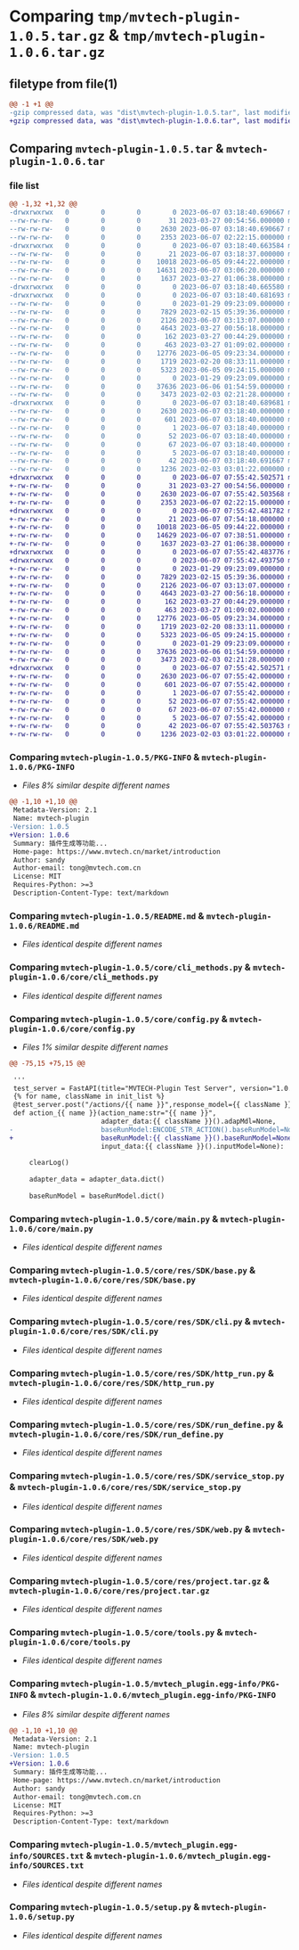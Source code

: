 # Comparing `tmp/mvtech-plugin-1.0.5.tar.gz` & `tmp/mvtech-plugin-1.0.6.tar.gz`

## filetype from file(1)

```diff
@@ -1 +1 @@
-gzip compressed data, was "dist\mvtech-plugin-1.0.5.tar", last modified: Wed Jun  7 03:18:40 2023, max compression
+gzip compressed data, was "dist\mvtech-plugin-1.0.6.tar", last modified: Wed Jun  7 07:55:42 2023, max compression
```

## Comparing `mvtech-plugin-1.0.5.tar` & `mvtech-plugin-1.0.6.tar`

### file list

```diff
@@ -1,32 +1,32 @@
-drwxrwxrwx   0        0        0        0 2023-06-07 03:18:40.690667 mvtech-plugin-1.0.5/
--rw-rw-rw-   0        0        0       31 2023-03-27 00:54:56.000000 mvtech-plugin-1.0.5/MANIFEST.in
--rw-rw-rw-   0        0        0     2630 2023-06-07 03:18:40.690667 mvtech-plugin-1.0.5/PKG-INFO
--rw-rw-rw-   0        0        0     2353 2023-06-07 02:22:15.000000 mvtech-plugin-1.0.5/README.md
-drwxrwxrwx   0        0        0        0 2023-06-07 03:18:40.663584 mvtech-plugin-1.0.5/core/
--rw-rw-rw-   0        0        0       21 2023-06-07 03:18:37.000000 mvtech-plugin-1.0.5/core/__init__.py
--rw-rw-rw-   0        0        0    10018 2023-06-05 09:44:22.000000 mvtech-plugin-1.0.5/core/cli_methods.py
--rw-rw-rw-   0        0        0    14631 2023-06-07 03:06:20.000000 mvtech-plugin-1.0.5/core/config.py
--rw-rw-rw-   0        0        0     1637 2023-03-27 01:06:38.000000 mvtech-plugin-1.0.5/core/main.py
-drwxrwxrwx   0        0        0        0 2023-06-07 03:18:40.665580 mvtech-plugin-1.0.5/core/res/
-drwxrwxrwx   0        0        0        0 2023-06-07 03:18:40.681693 mvtech-plugin-1.0.5/core/res/SDK/
--rw-rw-rw-   0        0        0        0 2023-01-29 09:23:09.000000 mvtech-plugin-1.0.5/core/res/SDK/__init__.py
--rw-rw-rw-   0        0        0     7829 2023-02-15 05:39:36.000000 mvtech-plugin-1.0.5/core/res/SDK/base.py
--rw-rw-rw-   0        0        0     2126 2023-06-07 03:13:07.000000 mvtech-plugin-1.0.5/core/res/SDK/cli.py
--rw-rw-rw-   0        0        0     4643 2023-03-27 00:56:18.000000 mvtech-plugin-1.0.5/core/res/SDK/http_run.py
--rw-rw-rw-   0        0        0      162 2023-03-27 00:44:29.000000 mvtech-plugin-1.0.5/core/res/SDK/models.py
--rw-rw-rw-   0        0        0      463 2023-03-27 01:09:02.000000 mvtech-plugin-1.0.5/core/res/SDK/plugin.py
--rw-rw-rw-   0        0        0    12776 2023-06-05 09:23:34.000000 mvtech-plugin-1.0.5/core/res/SDK/run_define.py
--rw-rw-rw-   0        0        0     1719 2023-02-20 08:33:11.000000 mvtech-plugin-1.0.5/core/res/SDK/service_stop.py
--rw-rw-rw-   0        0        0     5323 2023-06-05 09:24:15.000000 mvtech-plugin-1.0.5/core/res/SDK/web.py
--rw-rw-rw-   0        0        0        0 2023-01-29 09:23:09.000000 mvtech-plugin-1.0.5/core/res/__init__.py
--rw-rw-rw-   0        0        0    37636 2023-06-06 01:54:59.000000 mvtech-plugin-1.0.5/core/res/project.tar.gz
--rw-rw-rw-   0        0        0     3473 2023-02-03 02:21:28.000000 mvtech-plugin-1.0.5/core/tools.py
-drwxrwxrwx   0        0        0        0 2023-06-07 03:18:40.689681 mvtech-plugin-1.0.5/mvtech_plugin.egg-info/
--rw-rw-rw-   0        0        0     2630 2023-06-07 03:18:40.000000 mvtech-plugin-1.0.5/mvtech_plugin.egg-info/PKG-INFO
--rw-rw-rw-   0        0        0      601 2023-06-07 03:18:40.000000 mvtech-plugin-1.0.5/mvtech_plugin.egg-info/SOURCES.txt
--rw-rw-rw-   0        0        0        1 2023-06-07 03:18:40.000000 mvtech-plugin-1.0.5/mvtech_plugin.egg-info/dependency_links.txt
--rw-rw-rw-   0        0        0       52 2023-06-07 03:18:40.000000 mvtech-plugin-1.0.5/mvtech_plugin.egg-info/entry_points.txt
--rw-rw-rw-   0        0        0       67 2023-06-07 03:18:40.000000 mvtech-plugin-1.0.5/mvtech_plugin.egg-info/requires.txt
--rw-rw-rw-   0        0        0        5 2023-06-07 03:18:40.000000 mvtech-plugin-1.0.5/mvtech_plugin.egg-info/top_level.txt
--rw-rw-rw-   0        0        0       42 2023-06-07 03:18:40.691667 mvtech-plugin-1.0.5/setup.cfg
--rw-rw-rw-   0        0        0     1236 2023-02-03 03:01:22.000000 mvtech-plugin-1.0.5/setup.py
+drwxrwxrwx   0        0        0        0 2023-06-07 07:55:42.502571 mvtech-plugin-1.0.6/
+-rw-rw-rw-   0        0        0       31 2023-03-27 00:54:56.000000 mvtech-plugin-1.0.6/MANIFEST.in
+-rw-rw-rw-   0        0        0     2630 2023-06-07 07:55:42.503568 mvtech-plugin-1.0.6/PKG-INFO
+-rw-rw-rw-   0        0        0     2353 2023-06-07 02:22:15.000000 mvtech-plugin-1.0.6/README.md
+drwxrwxrwx   0        0        0        0 2023-06-07 07:55:42.481782 mvtech-plugin-1.0.6/core/
+-rw-rw-rw-   0        0        0       21 2023-06-07 07:54:18.000000 mvtech-plugin-1.0.6/core/__init__.py
+-rw-rw-rw-   0        0        0    10018 2023-06-05 09:44:22.000000 mvtech-plugin-1.0.6/core/cli_methods.py
+-rw-rw-rw-   0        0        0    14629 2023-06-07 07:38:51.000000 mvtech-plugin-1.0.6/core/config.py
+-rw-rw-rw-   0        0        0     1637 2023-03-27 01:06:38.000000 mvtech-plugin-1.0.6/core/main.py
+drwxrwxrwx   0        0        0        0 2023-06-07 07:55:42.483776 mvtech-plugin-1.0.6/core/res/
+drwxrwxrwx   0        0        0        0 2023-06-07 07:55:42.493750 mvtech-plugin-1.0.6/core/res/SDK/
+-rw-rw-rw-   0        0        0        0 2023-01-29 09:23:09.000000 mvtech-plugin-1.0.6/core/res/SDK/__init__.py
+-rw-rw-rw-   0        0        0     7829 2023-02-15 05:39:36.000000 mvtech-plugin-1.0.6/core/res/SDK/base.py
+-rw-rw-rw-   0        0        0     2126 2023-06-07 03:13:07.000000 mvtech-plugin-1.0.6/core/res/SDK/cli.py
+-rw-rw-rw-   0        0        0     4643 2023-03-27 00:56:18.000000 mvtech-plugin-1.0.6/core/res/SDK/http_run.py
+-rw-rw-rw-   0        0        0      162 2023-03-27 00:44:29.000000 mvtech-plugin-1.0.6/core/res/SDK/models.py
+-rw-rw-rw-   0        0        0      463 2023-03-27 01:09:02.000000 mvtech-plugin-1.0.6/core/res/SDK/plugin.py
+-rw-rw-rw-   0        0        0    12776 2023-06-05 09:23:34.000000 mvtech-plugin-1.0.6/core/res/SDK/run_define.py
+-rw-rw-rw-   0        0        0     1719 2023-02-20 08:33:11.000000 mvtech-plugin-1.0.6/core/res/SDK/service_stop.py
+-rw-rw-rw-   0        0        0     5323 2023-06-05 09:24:15.000000 mvtech-plugin-1.0.6/core/res/SDK/web.py
+-rw-rw-rw-   0        0        0        0 2023-01-29 09:23:09.000000 mvtech-plugin-1.0.6/core/res/__init__.py
+-rw-rw-rw-   0        0        0    37636 2023-06-06 01:54:59.000000 mvtech-plugin-1.0.6/core/res/project.tar.gz
+-rw-rw-rw-   0        0        0     3473 2023-02-03 02:21:28.000000 mvtech-plugin-1.0.6/core/tools.py
+drwxrwxrwx   0        0        0        0 2023-06-07 07:55:42.502571 mvtech-plugin-1.0.6/mvtech_plugin.egg-info/
+-rw-rw-rw-   0        0        0     2630 2023-06-07 07:55:42.000000 mvtech-plugin-1.0.6/mvtech_plugin.egg-info/PKG-INFO
+-rw-rw-rw-   0        0        0      601 2023-06-07 07:55:42.000000 mvtech-plugin-1.0.6/mvtech_plugin.egg-info/SOURCES.txt
+-rw-rw-rw-   0        0        0        1 2023-06-07 07:55:42.000000 mvtech-plugin-1.0.6/mvtech_plugin.egg-info/dependency_links.txt
+-rw-rw-rw-   0        0        0       52 2023-06-07 07:55:42.000000 mvtech-plugin-1.0.6/mvtech_plugin.egg-info/entry_points.txt
+-rw-rw-rw-   0        0        0       67 2023-06-07 07:55:42.000000 mvtech-plugin-1.0.6/mvtech_plugin.egg-info/requires.txt
+-rw-rw-rw-   0        0        0        5 2023-06-07 07:55:42.000000 mvtech-plugin-1.0.6/mvtech_plugin.egg-info/top_level.txt
+-rw-rw-rw-   0        0        0       42 2023-06-07 07:55:42.503763 mvtech-plugin-1.0.6/setup.cfg
+-rw-rw-rw-   0        0        0     1236 2023-02-03 03:01:22.000000 mvtech-plugin-1.0.6/setup.py
```

### Comparing `mvtech-plugin-1.0.5/PKG-INFO` & `mvtech-plugin-1.0.6/PKG-INFO`

 * *Files 8% similar despite different names*

```diff
@@ -1,10 +1,10 @@
 Metadata-Version: 2.1
 Name: mvtech-plugin
-Version: 1.0.5
+Version: 1.0.6
 Summary: 插件生成等功能...
 Home-page: https://www.mvtech.cn/market/introduction
 Author: sandy
 Author-email: tong@mvtech.com.cn
 License: MIT
 Requires-Python: >=3
 Description-Content-Type: text/markdown
```

### Comparing `mvtech-plugin-1.0.5/README.md` & `mvtech-plugin-1.0.6/README.md`

 * *Files identical despite different names*

### Comparing `mvtech-plugin-1.0.5/core/cli_methods.py` & `mvtech-plugin-1.0.6/core/cli_methods.py`

 * *Files identical despite different names*

### Comparing `mvtech-plugin-1.0.5/core/config.py` & `mvtech-plugin-1.0.6/core/config.py`

 * *Files 1% similar despite different names*

```diff
@@ -75,15 +75,15 @@
 
 '''
 test_server = FastAPI(title="MVTECH-Plugin Test Server", version="1.0.0", description=desc)
 {% for name, className in init_list %}
 @test_server.post("/actions/{{ name }}",response_model={{ className }}().outputModel,tags=["动作"])
 def action_{{ name }}(action_name:str="{{ name }}",
                       adapter_data:{{ className }}().adapMdl=None,
-                      baseRunModel:ENCODE_STR_ACTION().baseRunModel=None,
+                      baseRunModel:{{ className }}().baseRunModel=None,
                       input_data:{{ className }}().inputModel=None):
     
     clearLog()
 
     adapter_data = adapter_data.dict()
 
     baseRunModel = baseRunModel.dict()
```

### Comparing `mvtech-plugin-1.0.5/core/main.py` & `mvtech-plugin-1.0.6/core/main.py`

 * *Files identical despite different names*

### Comparing `mvtech-plugin-1.0.5/core/res/SDK/base.py` & `mvtech-plugin-1.0.6/core/res/SDK/base.py`

 * *Files identical despite different names*

### Comparing `mvtech-plugin-1.0.5/core/res/SDK/cli.py` & `mvtech-plugin-1.0.6/core/res/SDK/cli.py`

 * *Files identical despite different names*

### Comparing `mvtech-plugin-1.0.5/core/res/SDK/http_run.py` & `mvtech-plugin-1.0.6/core/res/SDK/http_run.py`

 * *Files identical despite different names*

### Comparing `mvtech-plugin-1.0.5/core/res/SDK/run_define.py` & `mvtech-plugin-1.0.6/core/res/SDK/run_define.py`

 * *Files identical despite different names*

### Comparing `mvtech-plugin-1.0.5/core/res/SDK/service_stop.py` & `mvtech-plugin-1.0.6/core/res/SDK/service_stop.py`

 * *Files identical despite different names*

### Comparing `mvtech-plugin-1.0.5/core/res/SDK/web.py` & `mvtech-plugin-1.0.6/core/res/SDK/web.py`

 * *Files identical despite different names*

### Comparing `mvtech-plugin-1.0.5/core/res/project.tar.gz` & `mvtech-plugin-1.0.6/core/res/project.tar.gz`

 * *Files identical despite different names*

### Comparing `mvtech-plugin-1.0.5/core/tools.py` & `mvtech-plugin-1.0.6/core/tools.py`

 * *Files identical despite different names*

### Comparing `mvtech-plugin-1.0.5/mvtech_plugin.egg-info/PKG-INFO` & `mvtech-plugin-1.0.6/mvtech_plugin.egg-info/PKG-INFO`

 * *Files 8% similar despite different names*

```diff
@@ -1,10 +1,10 @@
 Metadata-Version: 2.1
 Name: mvtech-plugin
-Version: 1.0.5
+Version: 1.0.6
 Summary: 插件生成等功能...
 Home-page: https://www.mvtech.cn/market/introduction
 Author: sandy
 Author-email: tong@mvtech.com.cn
 License: MIT
 Requires-Python: >=3
 Description-Content-Type: text/markdown
```

### Comparing `mvtech-plugin-1.0.5/mvtech_plugin.egg-info/SOURCES.txt` & `mvtech-plugin-1.0.6/mvtech_plugin.egg-info/SOURCES.txt`

 * *Files identical despite different names*

### Comparing `mvtech-plugin-1.0.5/setup.py` & `mvtech-plugin-1.0.6/setup.py`

 * *Files identical despite different names*

